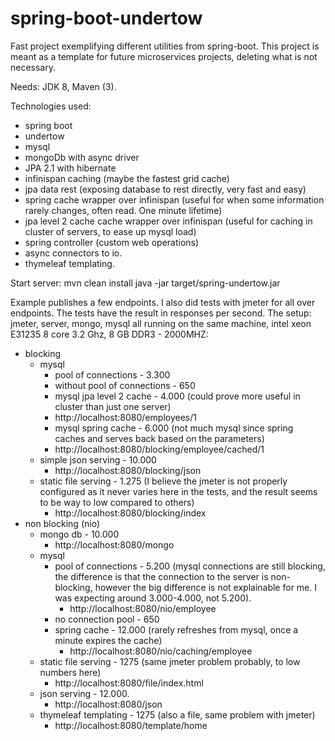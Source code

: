 # spring-boot-undertow
Fast project exemplifying different utilities from spring-boot. 
This project is meant as a template for future microservices projects, deleting what is not necessary.

Needs: JDK 8, Maven (3).

Technologies used: 
 - spring boot
 - undertow
 - mysql
 - mongoDb with async driver
 - JPA 2.1 with hibernate
 - infinispan caching (maybe the fastest grid cache)
 - jpa data rest (exposing database to rest directly, very fast and easy)
 - spring cache wrapper over infinispan (useful for when some information rarely changes, often read. One minute lifetime)
 - jpa level 2 cache cache wrapper over infinispan (useful for caching in cluster of servers, to ease up mysql load)
 - spring controller (custom web operations)
 - async connectors to io.
 - thymeleaf templating.

Start server:
mvn clean install
java -jar target/spring-undertow.jar

Example publishes a few endpoints. I also did tests with jmeter for all over endpoints.
The tests have the result in responses per second.
The setup: jmeter, server, mongo, mysql all running on the same machine,
intel xeon E31235 8 core 3.2 Ghz, 8 GB DDR3 - 2000MHZ:
 - blocking  
    - mysql
        - pool of connections  - 3.300 
        - without pool of connections   - 650
        - mysql jpa level 2 cache   - 4.000 (could prove more useful in cluster than just one server)
         - http://localhost:8080/employees/1
        - mysql spring cache   - 6.000 (not much mysql since spring caches and serves back based on the parameters)
         - http://localhost:8080/blocking/employee/cached/1
    - simple json serving - 10.000
      - http://localhost:8080/blocking/json
    - static file serving - 1.275 (I believe the jmeter is not properly configured as it never varies here in the tests, 
    and the result seems to be way to low compared to others)
      - http://localhost:8080/blocking/index
  - non blocking (nio)
    - mongo db - 10.000
      - http://localhost:8080/mongo
    - mysql 
        - pool of connections - 5.200 (mysql connections are still blocking, the difference is that the connection to
         the server is non-blocking, however the big difference is not explainable for me. I was expecting around 3.000-4.000, 
         not 5.200).
          - http://localhost:8080/nio/employee
        - no connection pool - 650
        - spring cache - 12.000 (rarely refreshes from mysql, once a minute expires the cache)
          - http://localhost:8080/nio/caching/employee
    - static file serving - 1275 (same jmeter problem probably, to low numbers here)
      - http://localhost:8080/file/index.html
    - json serving - 12.000.
      - http://localhost:8080/json
    - thymeleaf templating - 1275 (also a file, same problem with jmeter)
      - http://localhost:8080/template/home
    
